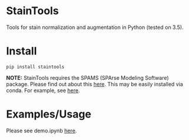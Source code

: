 # StainTools

Tools for stain normalization and augmentation in Python (tested on 3.5).

# Install

`pip install staintools`

**NOTE:** StainTools requires the SPAMS (SPArse Modeling Software) package. Please find out about this [here](http://spams-devel.gforge.inria.fr/). This may be easily installed via conda. For example, see [here](https://github.com/conda-forge/python-spams-feedstock).

# Examples/Usage

Please see demo.ipynb [here](https://github.com/Peter554/StainTools/blob/master/demo.ipynb).